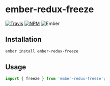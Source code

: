 # ember-redux-freeze

[![Travis][ci-img]][ci-url] [![NPM][npm-img]][npm-url] ![Ember][ember-img]

## Installation

```bash
ember install ember-redux-freeze
```

## Usage

```js
import { freeze } from 'ember-redux-freeze';
```

[ci-img]: https://img.shields.io/travis/ember-redux/ember-redux-freeze.svg "Travis CI Build Status"
[ci-url]: https://travis-ci.org/ember-redux/ember-redux-freeze
[ember-img]: https://img.shields.io/badge/ember-1.13.13+-green.svg "Ember 1.13.13+"
[npm-img]: https://img.shields.io/npm/v/ember-redux-freeze.svg "NPM Version"
[npm-url]: https://www.npmjs.com/package/ember-redux-freeze
